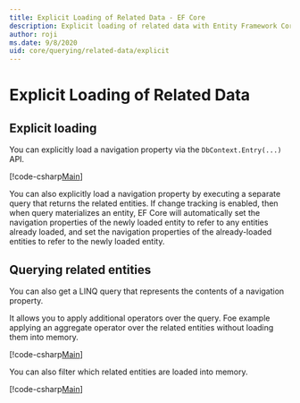 ```yaml
---
title: Explicit Loading of Related Data - EF Core
description: Explicit loading of related data with Entity Framework Core
author: roji
ms.date: 9/8/2020
uid: core/querying/related-data/explicit
---
```

# Explicit Loading of Related Data

## Explicit loading

You can explicitly load a navigation property via the `DbContext.Entry(...)` API.

[!code-csharp[Main](../../../../samples/core/Querying/RelatedData/Sample.cs#Eager)]

You can also explicitly load a navigation property by executing a separate query that returns the related entities. If change tracking is enabled, then when query materializes an entity, EF Core will automatically set the navigation properties of the newly loaded entity to refer to any entities already loaded, and set the navigation properties of the already-loaded entities to refer to the newly loaded entity.

## Querying related entities

You can also get a LINQ query that represents the contents of a navigation property.

It allows you to apply additional operators over the query. Foe example applying an aggregate operator over the related entities without loading them into memory.

[!code-csharp[Main](../../../../samples/core/Querying/RelatedData/Sample.cs#NavQueryAggregate)]

You can also filter which related entities are loaded into memory.

[!code-csharp[Main](../../../../samples/core/Querying/RelatedData/Sample.cs#NavQueryFiltered)]
